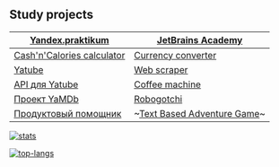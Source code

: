 ## Study projects

[**Yandex.praktikum**](https://praktikum.yandex.ru/profile/backend-developer/) | [**JetBrains Academy**](https://hyperskill.org/profile/9442596)
--- | --- 
[Cash'n'Calories calculator](https://github.com/khmaker/hw_python_oop) | [Currency converter](https://github.com/khmaker/Currency_Converter)
[Yatube](https://github.com/khmaker/hw05_final) | [Web scraper](https://github.com/khmaker/Web_Scraper)
[API для Yatube](https://github.com/khmaker/api_final_yatube) | [Coffee machine](https://github.com/khmaker/Coffee_Machine)
[Проект YaMDb](https://github.com/khmaker/infra_sp2) | [Robogotchi](https://github.com/khmaker/Robogotchi)
[Продуктовый помощник](https://github.com/khmaker/foodgram-project) | ~[Text Based Adventure Game](https://hyperskill.org/projects/161)~

[![stats](https://github-readme-stats.vercel.app/api?username=khmaker&show_icons=true&count_private=true&theme=dark&hide_title=true)](https://github.com/anuraghazra/github-readme-stats)

[![top-langs](https://github-readme-stats.vercel.app/api/top-langs/?username=khmaker&theme=dark&layout=compact&hide_title=true&card_width=445)](https://github.com/anuraghazra/github-readme-stats)
